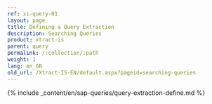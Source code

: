 ```yaml
---
ref: xi-query-01
layout: page
title: Defining a Query Extraction
description: Searching Queries
product: xtract-is
parent: query
permalink: /:collection/:path
weight: 1
lang: en_GB
old_url: /Xtract-IS-EN/default.aspx?pageid=searching-queries
---
```


{% include _content/en/sap-queries/query-extraction-define.md %}
